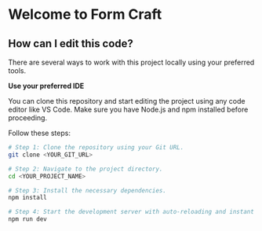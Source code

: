 # Welcome to Form Craft

## How can I edit this code?

There are several ways to work with this project locally using your preferred tools.

**Use your preferred IDE**

You can clone this repository and start editing the project using any code editor like VS Code. Make sure you have Node.js and npm installed before proceeding.

Follow these steps:

```sh
# Step 1: Clone the repository using your Git URL.
git clone <YOUR_GIT_URL>

# Step 2: Navigate to the project directory.
cd <YOUR_PROJECT_NAME>

# Step 3: Install the necessary dependencies.
npm install

# Step 4: Start the development server with auto-reloading and instant preview.
npm run dev